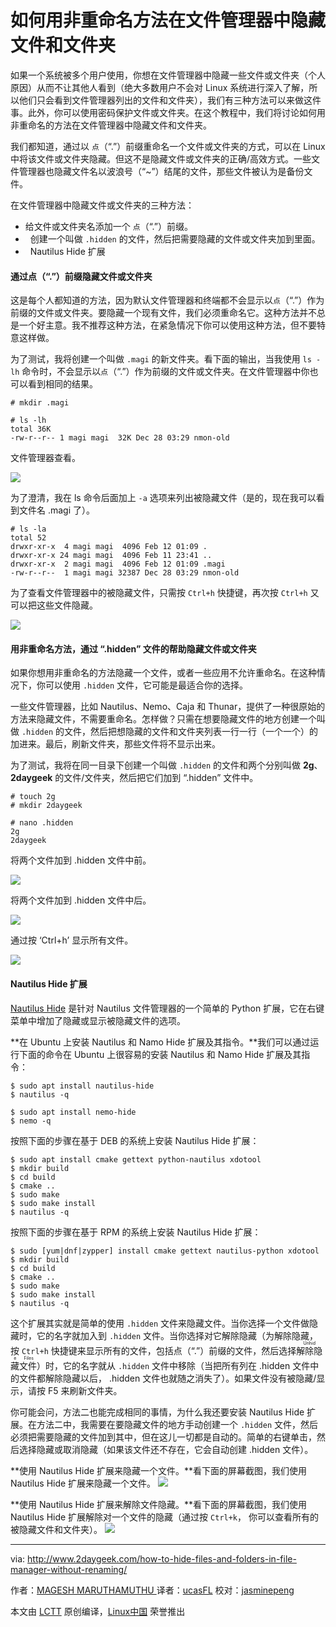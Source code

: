 如何用非重命名方法在文件管理器中隐藏文件和文件夹
============================================================

如果一个系统被多个用户使用，你想在文件管理器中隐藏一些文件或文件夹（个人原因）从而不让其他人看到（绝大多数用户不会对 Linux 系统进行深入了解，所以他们只会看到文件管理器列出的文件和文件夹），我们有三种方法可以来做这件事。此外，你可以使用密码保护文件或文件夹。在这个教程中，我们将讨论如何用非重命名的方法在文件管理器中隐藏文件和文件夹。

我们都知道，通过以 `点`（“.”）前缀重命名一个文件或文件夹的方式，可以在 Linux 中将该文件或文件夹隐藏。但这不是隐藏文件或文件夹的正确/高效方式。一些文件管理器也隐藏文件名以波浪号（“~”）结尾的文件，那些文件被认为是备份文件。

在文件管理器中隐藏文件或文件夹的三种方法：

*   给文件或文件夹名添加一个 `点`（“.”）前缀。
*   创建一个叫做 `.hidden` 的文件，然后把需要隐藏的文件或文件夹加到里面。
*   Nautilus Hide 扩展

#### 通过点（“.”）前缀隐藏文件或文件夹

这是每个人都知道的方法，因为默认文件管理器和终端都不会显示以`点`（“.”）作为前缀的文件或文件夹。要隐藏一个现有文件，我们必须重命名它。这种方法并不总是一个好主意。我不推荐这种方法，在紧急情况下你可以使用这种方法，但不要特意这样做。

为了测试，我将创建一个叫做 `.magi` 的新文件夹。看下面的输出，当我使用 `ls -lh` 命令时，不会显示以`点`（“.”）作为前缀的文件或文件夹。在文件管理器中你也可以看到相同的结果。

```
# mkdir .magi

# ls -lh
total 36K
-rw-r--r-- 1 magi magi  32K Dec 28 03:29 nmon-old
```

文件管理器查看。

[
 ![](http://www.2daygeek.com/wp-content/uploads/2020/08/hide-files-and-folders-in-file-manager-without-renaming-linux-1a.png)
][2]

为了澄清，我在 ls 命令后面加上 `-a` 选项来列出被隐藏文件（是的，现在我可以看到文件名 .magi 了）。

```
# ls -la
total 52
drwxr-xr-x  4 magi magi  4096 Feb 12 01:09 .
drwxr-xr-x 24 magi magi  4096 Feb 11 23:41 ..
drwxr-xr-x  2 magi magi  4096 Feb 12 01:09 .magi
-rw-r--r--  1 magi magi 32387 Dec 28 03:29 nmon-old
```

为了查看文件管理器中的被隐藏文件，只需按 `Ctrl+h` 快捷键，再次按 `Ctrl+h` 又可以把这些文件隐藏。

[
 ![](http://www.2daygeek.com/wp-content/uploads/2020/08/hide-files-and-folders-in-file-manager-without-renaming-linux-2a.png)
][3]

#### 用非重命名方法，通过 “.hidden” 文件的帮助隐藏文件或文件夹

如果你想用非重命名的方法隐藏一个文件，或者一些应用不允许重命名。在这种情况下，你可以使用 `.hidden` 文件，它可能是最适合你的选择。

一些文件管理器，比如 Nautilus、Nemo、Caja 和 Thunar，提供了一种很原始的方法来隐藏文件，不需要重命名。怎样做？只需在想要隐藏文件的地方创建一个叫做 `.hidden` 的文件，然后把想隐藏的文件和文件夹列表一行一行（一个一个）的加进来。最后，刷新文件夹，那些文件将不显示出来。

为了测试，我将在同一目录下创建一个叫做 `.hidden` 的文件和两个分别叫做 **2g**、**2daygeek** 的文件/文件夹，然后把它们加到 “.hidden” 文件中。

```
# touch 2g
# mkdir 2daygeek

# nano .hidden
2g
2daygeek
```

将两个文件加到 .hidden 文件中前。

[
 ![](http://www.2daygeek.com/wp-content/uploads/2020/08/hide-files-and-folders-in-file-manager-without-renaming-linux-5.png)
][4]

将两个文件加到 .hidden 文件中后。

[
 ![](http://www.2daygeek.com/wp-content/uploads/2017/02/hide-files-and-folders-in-file-manager-without-renaming-linux-6.png)
][5]

通过按 ‘Ctrl+h’ 显示所有文件。

[
 ![](http://www.2daygeek.com/wp-content/uploads/2017/02/hide-files-and-folders-in-file-manager-without-renaming-linux-7.png)
][6]

#### Nautilus Hide 扩展

[Nautilus Hide][7] 是针对 Nautilus 文件管理器的一个简单的 Python 扩展，它在右键菜单中增加了隐藏或显示被隐藏文件的选项。

**在 Ubuntu 上安装 Nautilus 和 Namo Hide 扩展及其指令。**我们可以通过运行下面的命令在 Ubuntu 上很容易的安装 Nautilus 和 Namo Hide 扩展及其指令：

```
$ sudo apt install nautilus-hide
$ nautilus -q

$ sudo apt install nemo-hide
$ nemo -q
```

按照下面的步骤在基于 DEB 的系统上安装 Nautilus Hide 扩展：

```
$ sudo apt install cmake gettext python-nautilus xdotool
$ mkdir build
$ cd build
$ cmake ..
$ sudo make
$ sudo make install
$ nautilus -q
```

按照下面的步骤在基于 RPM 的系统上安装 Nautilus Hide 扩展：

```
$ sudo [yum|dnf|zypper] install cmake gettext nautilus-python xdotool
$ mkdir build
$ cd build
$ cmake ..
$ sudo make
$ sudo make install
$ nautilus -q
```

这个扩展其实就是简单的使用 `.hidden` 文件来隐藏文件。当你选择一个文件做隐藏时，它的名字就加入到 `.hidden` 文件。当你选择对它解除隐藏（为解除隐藏，按 `Ctrl+h` 快捷键来显示所有的文件，包括点（“.”）前缀的文件，然后选择<ruby>解除隐藏文件<rt>Unhide Files</rt></ruby>）时，它的名字就从 `.hidden` 文件中移除（当把所有列在 .hidden 文件中的文件都解除隐藏以后， .hidden 文件也就随之消失了）。如果文件没有被隐藏/显示，请按 F5 来刷新文件夹。

你可能会问，方法二也能完成相同的事情，为什么我还要安装 Nautilus Hide 扩展。在方法二中，我需要在要隐藏文件的地方手动创建一个 `.hidden` 文件，然后必须把需要隐藏的文件加到其中，但在这儿一切都是自动的。简单的右键单击，然后选择隐藏或取消隐藏（如果该文件还不存在，它会自动创建 .hidden 文件）。

**使用 Nautilus Hide 扩展来隐藏一个文件。**看下面的屏幕截图，我们使用 Nautilus Hide 扩展来隐藏一个文件。
[
 ![](http://www.2daygeek.com/wp-content/uploads/2017/02/hide-files-and-folders-in-file-manager-without-renaming-linux-3a.png)
][8]

**使用 Nautilus Hide 扩展来解除文件隐藏。**看下面的屏幕截图，我们使用 Nautilus Hide 扩展解除对一个文件的隐藏（通过按 `Ctrl+k`， 你可以查看所有的被隐藏文件和文件夹）。
[
 ![](http://www.2daygeek.com/wp-content/uploads/2020/08/hide-files-and-folders-in-file-manager-without-renaming-linux-4.png)
][9]

--------------------------------------------------------------------------------

via: http://www.2daygeek.com/how-to-hide-files-and-folders-in-file-manager-without-renaming/

作者：[MAGESH MARUTHAMUTHU ][a]
译者：[ucasFL](https://github.com/ucasFL)
校对：[jasminepeng](https://github.com/jasminepeng)

本文由 [LCTT](https://github.com/LCTT/TranslateProject) 原创编译，[Linux中国](https://linux.cn/) 荣誉推出

[a]:http://www.2daygeek.com/how-to-hide-files-and-folders-in-file-manager-without-renaming/
[1]:http://www.2daygeek.com/author/magesh/
[2]:http://www.2daygeek.com/wp-content/uploads/2020/08/hide-files-and-folders-in-file-manager-without-renaming-linux-1a.png
[3]:http://www.2daygeek.com/wp-content/uploads/2020/08/hide-files-and-folders-in-file-manager-without-renaming-linux-2a.png
[4]:http://www.2daygeek.com/wp-content/uploads/2020/08/hide-files-and-folders-in-file-manager-without-renaming-linux-5.png
[5]:http://www.2daygeek.com/wp-content/uploads/2017/02/hide-files-and-folders-in-file-manager-without-renaming-linux-6.png
[6]:http://www.2daygeek.com/wp-content/uploads/2017/02/hide-files-and-folders-in-file-manager-without-renaming-linux-7.png
[7]:https://github.com/brunonova/nautilus-hide
[8]:http://www.2daygeek.com/wp-content/uploads/2017/02/hide-files-and-folders-in-file-manager-without-renaming-linux-3a.png
[9]:http://www.2daygeek.com/wp-content/uploads/2020/08/hide-files-and-folders-in-file-manager-without-renaming-linux-4.png
